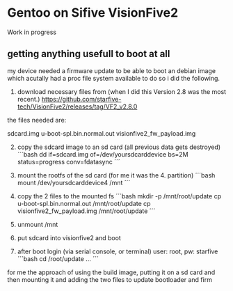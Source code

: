 # Gentoo on Sifive VisionFive2 
Work in progress

## getting anything usefull to boot at all
my device needed a firmware update to be able to boot an debian image which acutally had a proc file system available
to do so i did the following.

1. download necessary files from
(when I did this Version 2.8 was the most recent.)
https://github.com/starfive-tech/VisionFive2/releases/tag/VF2_v2.8.0

the files needed are:

sdcard.img
u-boot-spl.bin.normal.out 
visionfive2_fw_payload.img 

2. copy the sdcard image to an sd card (all previous data gets destroyed)
´´´bash 
dd if=sdcard.img of=/dev/yoursdcarddevice bs=2M status=progress conv=fdatasync
´´´
3. mount the rootfs of the sd card (for me it was the 4. partition)
´´´bash 
mount /dev/yoursdcarddevice4 /mnt
´´´
4. copy the 2 files to the mounted fs 
´´´bash 
mkdir -p /mnt/root/update
cp u-boot-spl.bin.normal.out /mnt/root/update
cp visionfive2_fw_payload.img /mnt/root/update
´´´

5. unmount /mnt

6. put sdcard into visionfive2 and boot

7. after boot login (via serial console, or terminal) user: root, pw: starfive
´´´bash 
cd /root/update
...
´´´





for me the approach of using the build image, putting it on a sd card and then mounting it and adding the two files to update bootloader and firm
